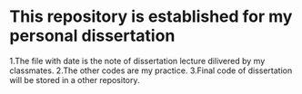 # This repository is established for my personal dissertation
1.The file with date is the note of dissertation lecture dilivered by my classmates.
2.The other codes are my practice.
3.Final code of dissertation will be stored in a other repository.

